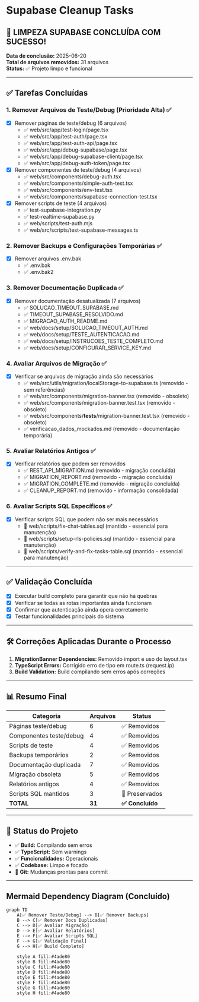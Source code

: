 # Supabase Cleanup Tasks

## 🎉 LIMPEZA SUPABASE CONCLUÍDA COM SUCESSO!

**Data de conclusão:** 2025-06-20  
**Total de arquivos removidos:** 31 arquivos  
**Status:** ✅ Projeto limpo e funcional  

---

## ✅ Tarefas Concluídas

### 1. Remover Arquivos de Teste/Debug (Prioridade Alta) ✅
- [x] Remover páginas de teste/debug (6 arquivos)
  - ✅ web/src/app/test-login/page.tsx
  - ✅ web/src/app/test-auth/page.tsx
  - ✅ web/src/app/test-auth-api/page.tsx
  - ✅ web/src/app/debug-supabase/page.tsx
  - ✅ web/src/app/debug-supabase-client/page.tsx
  - ✅ web/src/app/debug-auth-token/page.tsx
- [x] Remover componentes de teste/debug (4 arquivos)
  - ✅ web/src/components/debug-auth.tsx
  - ✅ web/src/components/simple-auth-test.tsx
  - ✅ web/src/components/env-test.tsx
  - ✅ web/src/components/supabase-connection-test.tsx
- [x] Remover scripts de teste (4 arquivos)
  - ✅ test-supabase-integration.py
  - ✅ test-realtime-supabase.py
  - ✅ web/scripts/test-auth.mjs
  - ✅ web/src/scripts/test-supabase-messages.ts

### 2. Remover Backups e Configurações Temporárias ✅
- [x] Remover arquivos .env.bak
  - ✅ .env.bak
  - ✅ .env.bak2

### 3. Remover Documentação Duplicada ✅
- [x] Remover documentação desatualizada (7 arquivos)
  - ✅ SOLUCAO_TIMEOUT_SUPABASE.md
  - ✅ TIMEOUT_SUPABASE_RESOLVIDO.md
  - ✅ MIGRACAO_AUTH_README.md
  - ✅ web/docs/setup/SOLUCAO_TIMEOUT_AUTH.md
  - ✅ web/docs/setup/TESTE_AUTENTICACAO.md
  - ✅ web/docs/setup/INSTRUCOES_TESTE_COMPLETO.md
  - ✅ web/docs/setup/CONFIGURAR_SERVICE_KEY.md

### 4. Avaliar Arquivos de Migração ✅
- [x] Verificar se arquivos de migração ainda são necessários
  - ✅ web/src/utils/migration/localStorage-to-supabase.ts (removido - sem referências)
  - ✅ web/src/components/migration-banner.tsx (removido - obsoleto)
  - ✅ web/src/components/migration-banner.test.tsx (removido - obsoleto)
  - ✅ web/src/components/__tests__/migration-banner.test.tsx (removido - obsoleto)
  - ✅ verificacao_dados_mockados.md (removido - documentação temporária)

### 5. Avaliar Relatórios Antigos ✅
- [x] Verificar relatórios que podem ser removidos
  - ✅ REST_API_MIGRATION.md (removido - migração concluída)
  - ✅ MIGRATION_REPORT.md (removido - migração concluída)
  - ✅ MIGRATION_COMPLETE.md (removido - migração concluída)
  - ✅ CLEANUP_REPORT.md (removido - informação consolidada)

### 6. Avaliar Scripts SQL Específicos ✅
- [x] Verificar scripts SQL que podem não ser mais necessários
  - 📄 web/scripts/fix-chat-tables.sql (mantido - essencial para manutenção)
  - 📄 web/scripts/setup-rls-policies.sql (mantido - essencial para manutenção)
  - 📄 web/scripts/verify-and-fix-tasks-table.sql (mantido - essencial para manutenção)

---

## ✅ Validação Concluída

- [x] Executar build completo para garantir que não há quebras
- [x] Verificar se todas as rotas importantes ainda funcionam
- [x] Confirmar que autenticação ainda opera corretamente
- [x] Testar funcionalidades principais do sistema

---

## 🛠️ Correções Aplicadas Durante o Processo

1. **MigrationBanner Dependencies:** Removido import e uso do layout.tsx
2. **TypeScript Errors:** Corrigido erro de tipo em route.ts (request.ip)
3. **Build Validation:** Build compilando sem erros após correções

---

## 📊 Resumo Final

| Categoria | Arquivos | Status |
|-----------|----------|--------|
| Páginas teste/debug | 6 | ✅ Removidos |
| Componentes teste/debug | 4 | ✅ Removidos |
| Scripts de teste | 4 | ✅ Removidos |
| Backups temporários | 2 | ✅ Removidos |
| Documentação duplicada | 7 | ✅ Removidos |
| Migração obsoleta | 5 | ✅ Removidos |
| Relatórios antigos | 4 | ✅ Removidos |
| Scripts SQL mantidos | 3 | 📄 Preservados |
| **TOTAL** | **31** | **✅ Concluído** |

---

## 🎯 Status do Projeto

- ✅ **Build:** Compilando sem erros
- ✅ **TypeScript:** Sem warnings
- ✅ **Funcionalidades:** Operacionais
- ✅ **Codebase:** Limpo e focado
- 🔄 **Git:** Mudanças prontas para commit

---

## Mermaid Dependency Diagram (Concluído)
```mermaid
graph TD
    A[✅ Remover Teste/Debug] --> B[✅ Remover Backups]
    B --> C[✅ Remover Docs Duplicadas]
    C --> D[✅ Avaliar Migração]
    D --> E[✅ Avaliar Relatórios]
    E --> F[✅ Avaliar Scripts SQL]
    F --> G[✅ Validação Final]
    G --> H[✅ Build Completo]
    
    style A fill:#4ade80
    style B fill:#4ade80
    style C fill:#4ade80
    style D fill:#4ade80
    style E fill:#4ade80
    style F fill:#4ade80
    style G fill:#4ade80
    style H fill:#4ade80
```